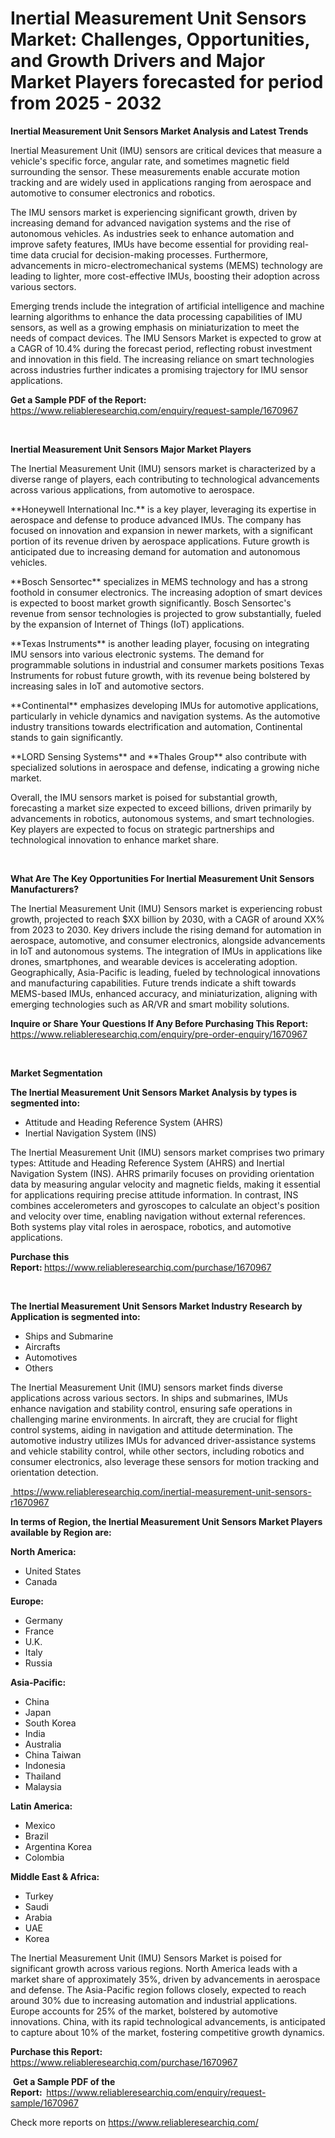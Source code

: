 <p><h1>Inertial Measurement Unit Sensors Market: Challenges, Opportunities, and Growth Drivers and Major Market Players forecasted for period from 2025 - 2032</h1></p><p><strong>Inertial Measurement Unit Sensors Market Analysis and Latest Trends</strong></p>
<p><p>Inertial Measurement Unit (IMU) sensors are critical devices that measure a vehicle's specific force, angular rate, and sometimes magnetic field surrounding the sensor. These measurements enable accurate motion tracking and are widely used in applications ranging from aerospace and automotive to consumer electronics and robotics. </p><p>The IMU sensors market is experiencing significant growth, driven by increasing demand for advanced navigation systems and the rise of autonomous vehicles. As industries seek to enhance automation and improve safety features, IMUs have become essential for providing real-time data crucial for decision-making processes. Furthermore, advancements in micro-electromechanical systems (MEMS) technology are leading to lighter, more cost-effective IMUs, boosting their adoption across various sectors.</p><p>Emerging trends include the integration of artificial intelligence and machine learning algorithms to enhance the data processing capabilities of IMU sensors, as well as a growing emphasis on miniaturization to meet the needs of compact devices. The IMU Sensors Market is expected to grow at a CAGR of 10.4% during the forecast period, reflecting robust investment and innovation in this field. The increasing reliance on smart technologies across industries further indicates a promising trajectory for IMU sensor applications.</p></p>
<p><strong>Get a Sample PDF of the Report:&nbsp;</strong> <a href="https://www.reliableresearchiq.com/enquiry/request-sample/1670967?utm_campaign=2451&utm_medium=2&utm_source=Github&utm_content=ia&utm_term=11022025&utm_id=inertial-measurement-unit-sensors">https://www.reliableresearchiq.com/enquiry/request-sample/1670967</a></p>
<p>&nbsp;</p>
<p><strong>Inertial Measurement Unit Sensors Major Market Players</strong></p>
<p><p>The Inertial Measurement Unit (IMU) sensors market is characterized by a diverse range of players, each contributing to technological advancements across various applications, from automotive to aerospace.</p><p>**Honeywell International Inc.** is a key player, leveraging its expertise in aerospace and defense to produce advanced IMUs. The company has focused on innovation and expansion in newer markets, with a significant portion of its revenue driven by aerospace applications. Future growth is anticipated due to increasing demand for automation and autonomous vehicles.</p><p>**Bosch Sensortec** specializes in MEMS technology and has a strong foothold in consumer electronics. The increasing adoption of smart devices is expected to boost market growth significantly. Bosch Sensortec's revenue from sensor technologies is projected to grow substantially, fueled by the expansion of Internet of Things (IoT) applications.</p><p>**Texas Instruments** is another leading player, focusing on integrating IMU sensors into various electronic systems. The demand for programmable solutions in industrial and consumer markets positions Texas Instruments for robust future growth, with its revenue being bolstered by increasing sales in IoT and automotive sectors.</p><p>**Continental** emphasizes developing IMUs for automotive applications, particularly in vehicle dynamics and navigation systems. As the automotive industry transitions towards electrification and automation, Continental stands to gain significantly.</p><p>**LORD Sensing Systems** and **Thales Group** also contribute with specialized solutions in aerospace and defense, indicating a growing niche market. </p><p>Overall, the IMU sensors market is poised for substantial growth, forecasting a market size expected to exceed billions, driven primarily by advancements in robotics, autonomous systems, and smart technologies. Key players are expected to focus on strategic partnerships and technological innovation to enhance market share.</p></p>
<p>&nbsp;</p>
<p><strong>What Are The Key Opportunities For Inertial Measurement Unit Sensors Manufacturers?</strong></p>
<p><p>The Inertial Measurement Unit (IMU) Sensors market is experiencing robust growth, projected to reach $XX billion by 2030, with a CAGR of around XX% from 2023 to 2030. Key drivers include the rising demand for automation in aerospace, automotive, and consumer electronics, alongside advancements in IoT and autonomous systems. The integration of IMUs in applications like drones, smartphones, and wearable devices is accelerating adoption. Geographically, Asia-Pacific is leading, fueled by technological innovations and manufacturing capabilities. Future trends indicate a shift towards MEMS-based IMUs, enhanced accuracy, and miniaturization, aligning with emerging technologies such as AR/VR and smart mobility solutions.</p></p>
<p><strong>Inquire or Share Your Questions If Any Before Purchasing This Report:</strong> <a href="https://www.reliableresearchiq.com/enquiry/pre-order-enquiry/1670967?utm_campaign=2451&utm_medium=2&utm_source=Github&utm_content=ia&utm_term=11022025&utm_id=inertial-measurement-unit-sensors">https://www.reliableresearchiq.com/enquiry/pre-order-enquiry/1670967</a></p>
<p>&nbsp;</p>
<p><strong>Market Segmentation</strong></p>
<p><strong>The Inertial Measurement Unit Sensors Market Analysis by types is segmented into:</strong></p>
<p><ul><li>Attitude and Heading Reference System (AHRS)</li><li>Inertial Navigation System (INS)</li></ul></p>
<p><p>The Inertial Measurement Unit (IMU) sensors market comprises two primary types: Attitude and Heading Reference System (AHRS) and Inertial Navigation System (INS). AHRS primarily focuses on providing orientation data by measuring angular velocity and magnetic fields, making it essential for applications requiring precise attitude information. In contrast, INS combines accelerometers and gyroscopes to calculate an object's position and velocity over time, enabling navigation without external references. Both systems play vital roles in aerospace, robotics, and automotive applications.</p></p>
<p><strong>Purchase this Report:&nbsp;</strong><a href="https://www.reliableresearchiq.com/purchase/1670967?utm_campaign=2451&utm_medium=2&utm_source=Github&utm_content=ia&utm_term=11022025&utm_id=inertial-measurement-unit-sensors">https://www.reliableresearchiq.com/purchase/1670967</a></p>
<p>&nbsp;</p>
<p><strong>The Inertial Measurement Unit Sensors Market Industry Research by Application is segmented into:</strong></p>
<p><ul><li>Ships and Submarine</li><li>Aircrafts</li><li>Automotives</li><li>Others</li></ul></p>
<p><p>The Inertial Measurement Unit (IMU) sensors market finds diverse applications across various sectors. In ships and submarines, IMUs enhance navigation and stability control, ensuring safe operations in challenging marine environments. In aircraft, they are crucial for flight control systems, aiding in navigation and attitude determination. The automotive industry utilizes IMUs for advanced driver-assistance systems and vehicle stability control, while other sectors, including robotics and consumer electronics, also leverage these sensors for motion tracking and orientation detection.</p></p>
<p><a href="https://www.reliableresearchiq.com/inertial-measurement-unit-sensors-r1670967?utm_campaign=2451&utm_medium=2&utm_source=Github&utm_content=ia&utm_term=11022025&utm_id=inertial-measurement-unit-sensors">&nbsp;https://www.reliableresearchiq.com/inertial-measurement-unit-sensors-r1670967</a></p>
<p><strong>In terms of Region, the Inertial Measurement Unit Sensors Market Players available by Region are:</strong></p>
<p>
    <p> <strong> North America: </strong>
        <ul>
            <li>United States</li>
            <li>Canada</li>
        </ul>
        </p> 
    <p> <strong> Europe: </strong>
        <ul>
            <li>Germany</li>
            <li>France</li>
            <li>U.K.</li>
            <li>Italy</li>
            <li>Russia</li>
        </ul>
        </p> 
    <p> <strong> Asia-Pacific: </strong>
        <ul>
            <li>China</li>
            <li>Japan</li>
            <li>South Korea</li>
            <li>India</li>
            <li>Australia</li>
            <li>China Taiwan</li>
            <li>Indonesia</li>
            <li>Thailand</li>
            <li>Malaysia</li>
        </ul>
        </p> 
    <p> <strong> Latin America: </strong>
        <ul>
            <li>Mexico</li>
            <li>Brazil</li>
            <li>Argentina Korea</li>
            <li>Colombia</li>
        </ul>
        </p> 
    <p> <strong> Middle East & Africa: </strong>
        <ul>
            <li>Turkey</li>
            <li>Saudi</li>
            <li>Arabia</li>
            <li>UAE</li>
            <li>Korea</li>
        </ul>
    </p>
    </p>
<p><p>The Inertial Measurement Unit (IMU) Sensors Market is poised for significant growth across various regions. North America leads with a market share of approximately 35%, driven by advancements in aerospace and defense. The Asia-Pacific region follows closely, expected to reach around 30% due to increasing automation and industrial applications. Europe accounts for 25% of the market, bolstered by automotive innovations. China, with its rapid technological advancements, is anticipated to capture about 10% of the market, fostering competitive growth dynamics.</p></p>
<p><strong>Purchase this Report: </strong><a href="https://www.reliableresearchiq.com/purchase/1670967?utm_campaign=2451&utm_medium=2&utm_source=Github&utm_content=ia&utm_term=11022025&utm_id=inertial-measurement-unit-sensors">https://www.reliableresearchiq.com/purchase/1670967</a></p>
<p>&nbsp;<strong>Get a Sample PDF of the Report:&nbsp;&nbsp;</strong><a href="https://www.reliableresearchiq.com/enquiry/request-sample/1670967?utm_campaign=2451&utm_medium=2&utm_source=Github&utm_content=ia&utm_term=11022025&utm_id=inertial-measurement-unit-sensors">https://www.reliableresearchiq.com/enquiry/request-sample/1670967</a></p>
<p><strong></strong></p>
<p>Check more reports on <a href="https://www.reliableresearchiq.com/?utm_campaign=2451&utm_medium=2&utm_source=Github&utm_content=ia&utm_term=11022025&utm_id=inertial-measurement-unit-sensors">https://www.reliableresearchiq.com/</a></p>